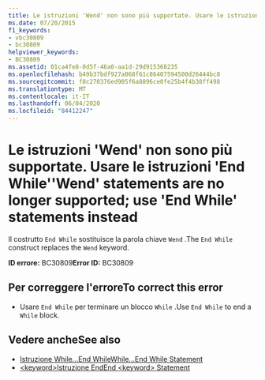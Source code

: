 ```yaml
---
title: Le istruzioni 'Wend' non sono più supportate. Usare le istruzioni 'End While'
ms.date: 07/20/2015
f1_keywords:
- vbc30809
- bc30809
helpviewer_keywords:
- BC30809
ms.assetid: 01ca4fe8-0d5f-46a0-aa1d-29d915368235
ms.openlocfilehash: b49b37bdf927a068f61c86407594500d26444bc8
ms.sourcegitcommit: f8c270376ed905f6a8896ce0fe25b4f4b38ff498
ms.translationtype: MT
ms.contentlocale: it-IT
ms.lasthandoff: 06/04/2020
ms.locfileid: "84412247"
---
```

# <a name="wend-statements-are-no-longer-supported-use-end-while-statements-instead"></a><span data-ttu-id="a55d9-102">Le istruzioni 'Wend' non sono più supportate. Usare le istruzioni 'End While'</span><span class="sxs-lookup"><span data-stu-id="a55d9-102">'Wend' statements are no longer supported; use 'End While' statements instead</span></span>
<span data-ttu-id="a55d9-103">Il costrutto `End While` sostituisce la parola chiave `Wend` .</span><span class="sxs-lookup"><span data-stu-id="a55d9-103">The `End While` construct replaces the `Wend` keyword.</span></span>  
  
 <span data-ttu-id="a55d9-104">**ID errore:** BC30809</span><span class="sxs-lookup"><span data-stu-id="a55d9-104">**Error ID:** BC30809</span></span>  
  
## <a name="to-correct-this-error"></a><span data-ttu-id="a55d9-105">Per correggere l'errore</span><span class="sxs-lookup"><span data-stu-id="a55d9-105">To correct this error</span></span>  
  
- <span data-ttu-id="a55d9-106">Usare `End While` per terminare un blocco `While` .</span><span class="sxs-lookup"><span data-stu-id="a55d9-106">Use `End While` to end a `While` block.</span></span>  
  
## <a name="see-also"></a><span data-ttu-id="a55d9-107">Vedere anche</span><span class="sxs-lookup"><span data-stu-id="a55d9-107">See also</span></span>

- [<span data-ttu-id="a55d9-108">Istruzione While...End While</span><span class="sxs-lookup"><span data-stu-id="a55d9-108">While...End While Statement</span></span>](../language-reference/statements/while-end-while-statement.md)
- [<span data-ttu-id="a55d9-109">\<keyword>Istruzione End</span><span class="sxs-lookup"><span data-stu-id="a55d9-109">End \<keyword> Statement</span></span>](../language-reference/statements/end-keyword-statement.md)
